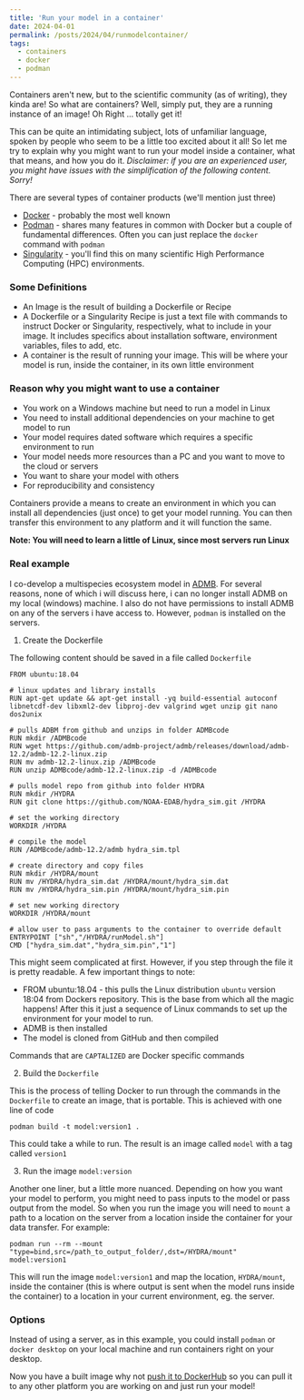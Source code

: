 ```yaml
---
title: 'Run your model in a container'
date: 2024-04-01
permalink: /posts/2024/04/runmodelcontainer/
tags:
  - containers
  - docker
  - podman
---
```


Containers aren't new, but to the scientific community (as of writing), they kinda are! So what are containers? Well, simply put, they are a running instance of an image! Oh Right ... totally get it!

This can be quite an intimidating subject, lots of unfamiliar language, spoken by people who seem to be a little too excited about it all! So let me try to explain why you might want to run your model inside a container, what that means, and how you do it. *Disclaimer: if you are an experienced user, you might have issues with  the simplification of the following content. Sorry!*

There are several types of container products (we'll mention just three)
* [Docker](https://www.docker.com/) - probably the most well known
* [Podman](https://podman.io/) - shares many features in common with Docker but a couple of fundamental differences. Often you can just replace the `docker` command with `podman`
* [Singularity](https://apptainer.org/) - you'll find this on many scientific High Performance Computing (HPC) environments. 

### Some Definitions

* An Image is the result of building a Dockerfile or Recipe
* A Dockerfile or a Singularity Recipe is just a text file with commands to instruct Docker or Singularity, respectively, what to include in your image. It includes specifics about installation software, environment variables, files to add, etc.
* A container is the result of running your image. This will be where your model is run, inside the container, in its own little environment

### Reason why you might want to use a container

* You work on a Windows machine but need to run a model in Linux
* You need to install additional dependencies on your machine to get model to run
* Your model requires dated software which requires a specific environment to run
* Your model needs more resources than a PC and you want to move to the cloud or servers 
* You want to share your model with others
* For reproducibility and consistency

Containers provide a means to create an environment in which you can install all dependencies (just once) to get your model running. You can then transfer this environment to any platform and it will function the same.

**Note: You will need to learn a little of Linux, since most servers run Linux**

### Real example

I co-develop a multispecies ecosystem model in [ADMB](https://www.admb-project.org/). For several reasons, none of which i will discuss here, i can no longer install ADMB on my local (windows) machine. I also do not have permissions to install ADMB on any of the servers i have access to. However, `podman` is installed on the servers.

1. Create the Dockerfile

The following content should be saved in a file called `Dockerfile`

```
FROM ubuntu:18.04

# linux updates and library installs
RUN apt-get update && apt-get install -yq build-essential autoconf libnetcdf-dev libxml2-dev libproj-dev valgrind wget unzip git nano dos2unix

# pulls ADBM from github and unzips in folder ADMBcode
RUN mkdir /ADMBcode 
RUN wget https://github.com/admb-project/admb/releases/download/admb-12.2/admb-12.2-linux.zip
RUN mv admb-12.2-linux.zip /ADMBcode
RUN unzip ADMBcode/admb-12.2-linux.zip -d /ADMBcode

# pulls model repo from github into folder HYDRA
RUN mkdir /HYDRA
RUN git clone https://github.com/NOAA-EDAB/hydra_sim.git /HYDRA

# set the working directory
WORKDIR /HYDRA

# compile the model
RUN /ADMBcode/admb-12.2/admb hydra_sim.tpl

# create directory and copy files
RUN mkdir /HYDRA/mount
RUN mv /HYDRA/hydra_sim.dat /HYDRA/mount/hydra_sim.dat
RUN mv /HYDRA/hydra_sim.pin /HYDRA/mount/hydra_sim.pin

# set new working directory
WORKDIR /HYDRA/mount

# allow user to pass arguments to the container to override default
ENTRYPOINT ["sh","/HYDRA/runModel.sh"]
CMD ["hydra_sim.dat","hydra_sim.pin","1"]
```

This might seem complicated at first. However, if you step through the file it is pretty readable. A few important things to note:

* FROM ubuntu:18.04 - this pulls the Linux distribution `ubuntu` version 18:04 from Dockers repository. This is the base from which all the magic happens! After this it just a sequence of Linux commands to set up the environment for your model to run. 
* ADMB is then installed
* The model is cloned from GitHub and then compiled

Commands that are `CAPTALIZED` are Docker specific commands

2. Build the `Dockerfile`

This is the process of telling Docker to run through the commands in the `Dockerfile` to create an image, that is portable. This is achieved with one line of code

```
podman build -t model:version1 .

```

This could take a while to run. The result is an image called `model` with a tag called `version1`

3. Run the image `model:version`

Another one liner, but a little more nuanced. Depending on how you want your model to perform, you might need to pass inputs to the model or pass output from the model. So when you run the image you will need to `mount` a path to a location on the server from a location inside the container for your data transfer. For example:

```
podman run --rm --mount "type=bind,src=/path_to_output_folder/,dst=/HYDRA/mount" model:version1

```

This will run the image `model:version1` and map the location, `HYDRA/mount`, inside the container (this is where output is sent when the model runs inside the container) to a location in your current environment, eg. the server.

### Options

Instead of using a server, as in this example, you could install `podman` or `docker desktop` on your local machine and run containers right on your desktop.


Now you have a built image why not [push it to DockerHub]({{site.baseurl}}/posts/2024/04/dockerhub/) so you can pull it to any other platform you are working on and just run your model!